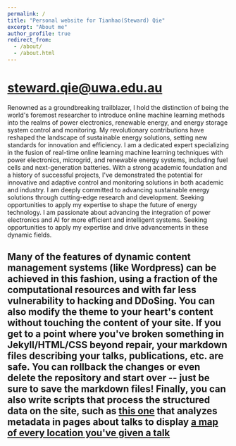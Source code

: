 ```yaml
---
permalink: /
title: "Personal website for Tianhao(Steward) Qie"
excerpt: "About me"
author_profile: true
redirect_from: 
  - /about/
  - /about.html
---
```


steward.qie@uwa.edu.au
======
Renowned as a groundbreaking trailblazer, I hold the distinction of being the world's foremost researcher to introduce online machine learning methods into the realms of power electronics, renewable energy, and energy storage system control and monitoring. My revolutionary contributions have reshaped the landscape of sustainable energy solutions, setting new standards for innovation and efficiency. I am a dedicated expert specializing in the fusion of real-time online learning machine learning techniques with power electronics, microgrid, and renewable energy systems, including fuel cells and next-generation batteries. With a strong academic foundation and a history of successful projects, I've demonstrated the potential for innovative and adaptive control and monitoring solutions in both academic and industry. I am deeply committed to advancing sustainable energy solutions through cutting-edge research and development. Seeking opportunities to apply my expertise to shape the future of energy technology. I am passionate about advancing the integration of power electronics and AI for more efficient and intelligent systems. Seeking opportunities to apply my expertise and drive advancements in these dynamic fields.

## Many of the features of dynamic content management systems (like Wordpress) can be achieved in this fashion, using a fraction of the computational resources and with far less vulnerability to hacking and DDoSing. You can also modify the theme to your heart's content without touching the content of your site. If you get to a point where you've broken something in Jekyll/HTML/CSS beyond repair, your markdown files describing your talks, publications, etc. are safe. You can rollback the changes or even delete the repository and start over -- just be sure to save the markdown files! Finally, you can also write scripts that process the structured data on the site, such as [this one](https://github.com/academicpages/academicpages.github.io/blob/master/talkmap.ipynb) that analyzes metadata in pages about talks to display [a map of every location you've given a talk](https://academicpages.github.io/talkmap.html)